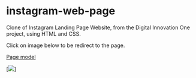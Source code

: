 # instagram-web-page

Clone of Instagram Landing Page Website, from the Digital Innovation One project, using HTML and CSS.

Click on image below to be redirect to the page.

[Page model](https://www.instagram.com/)

[![](https://ventura-v.github.io/instagram-landing-page-dio-html-css/)][](img/pitch.gif)

